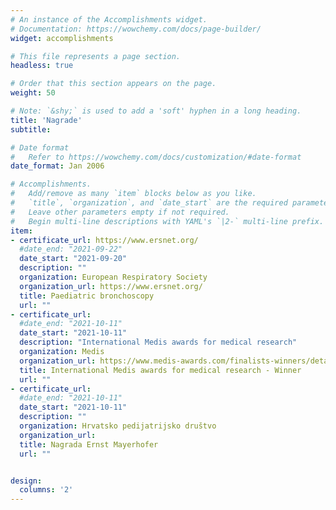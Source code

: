 ```yaml
---
# An instance of the Accomplishments widget.
# Documentation: https://wowchemy.com/docs/page-builder/
widget: accomplishments

# This file represents a page section.
headless: true

# Order that this section appears on the page.
weight: 50

# Note: `&shy;` is used to add a 'soft' hyphen in a long heading.
title: 'Nagrade'
subtitle:

# Date format
#   Refer to https://wowchemy.com/docs/customization/#date-format
date_format: Jan 2006

# Accomplishments.
#   Add/remove as many `item` blocks below as you like.
#   `title`, `organization`, and `date_start` are the required parameters.
#   Leave other parameters empty if not required.
#   Begin multi-line descriptions with YAML's `|2-` multi-line prefix.
item:
- certificate_url: https://www.ersnet.org/
  #date_end: "2021-09-22"
  date_start: "2021-09-20" 
  description: ""
  organization: European Respiratory Society
  organization_url: https://www.ersnet.org/
  title: Paediatric bronchoscopy
  url: ""
- certificate_url: 
  #date_end: "2021-10-11"
  date_start: "2021-10-11" 
  description: "International Medis awards for medical research"
  organization: Medis
  organization_url: https://www.medis-awards.com/finalists-winners/detail/finalist/matej-sapina/
  title: International Medis awards for medical research - Winner
  url: ""
- certificate_url: 
  #date_end: "2021-10-11"
  date_start: "2021-10-11" 
  description: ""
  organization: Hrvatsko pedijatrijsko društvo
  organization_url: 
  title: Nagrada Ernst Mayerhofer
  url: ""


design:
  columns: '2' 
---
```

